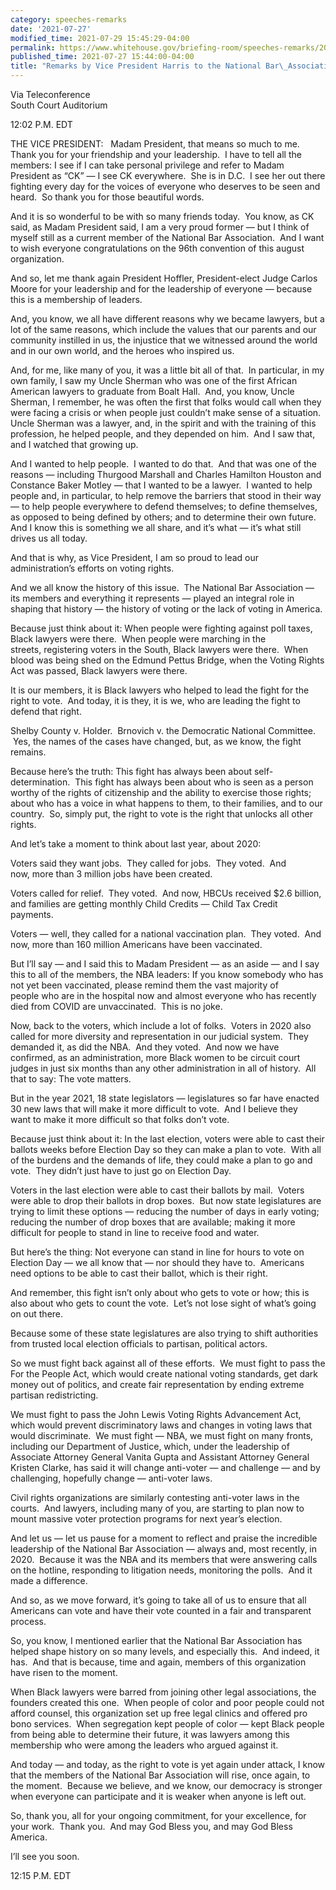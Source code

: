 ```yaml
---
category: speeches-remarks
date: '2021-07-27'
modified_time: 2021-07-29 15:45:29-04:00
permalink: https://www.whitehouse.gov/briefing-room/speeches-remarks/2021/07/27/remarks-by-vice-president-harris-to-the-national-bar-association/
published_time: 2021-07-27 15:44:00-04:00
title: "Remarks by Vice President Harris to the National Bar\_Association"
---
```

 
Via Teleconference  
South Court Auditorium

12:02 P.M. EDT

THE VICE PRESIDENT:   Madam President, that means so much to me.  Thank
you for your friendship and your leadership.  I have to tell all the
members: I see if I can take personal privilege and refer to Madam
President as “CK” — I see CK everywhere.  She is in D.C.  I see her out
there fighting every day for the voices of everyone who deserves to be
seen and heard.  So thank you for those beautiful words.

And it is so wonderful to be with so many friends today.  You know, as
CK said, as Madam President said, I am a very proud former — but I think
of myself still as a current member of the National Bar Association. 
And I want to wish everyone congratulations on the 96th convention of
this august organization. 

And so, let me thank again President Hoffler, President-elect Judge
Carlos Moore for your leadership and for the leadership of everyone —
because this is a membership of leaders.

And, you know, we all have different reasons why we became lawyers, but
a lot of the same reasons, which include the values that our parents and
our community instilled in us, the injustice that we witnessed around
the world and in our own world, and the heroes who inspired us.

And, for me, like many of you, it was a little bit all of that.  In
particular, in my own family, I saw my Uncle Sherman who was one of the
first African American lawyers to graduate from Boalt Hall.  And, you
know, Uncle Sherman, I remember, he was often the first that folks would
call when they were facing a crisis or when people just couldn’t make
sense of a situation.  Uncle Sherman was a lawyer, and, in the spirit
and with the training of this profession, he helped people, and they
depended on him.  And I saw that, and I watched that growing up.

And I wanted to help people.  I wanted to do that.  And that was one of
the reasons — including Thurgood Marshall and Charles Hamilton Houston
and Constance Baker Motley — that I wanted to be a lawyer.  I wanted to
help people and, in particular, to help remove the barriers that stood
in their way — to help people everywhere to defend themselves; to define
themselves, as opposed to being defined by others; and to determine
their own future.  And I know this is something we all share, and it’s
what — it’s what still drives us all today. 

And that is why, as Vice President, I am so proud to lead our
administration’s efforts on voting rights.

And we all know the history of this issue.  The National Bar Association
— its members and everything it represents — played an integral role in
shaping that history — the history of voting or the lack of voting in
America.

Because just think about it: When people were fighting against poll
taxes, Black lawyers were there.  When people were marching in the
streets, registering voters in the South, Black lawyers were there. 
When blood was being shed on the Edmund Pettus Bridge, when the Voting
Rights Act was passed, Black lawyers were there.

It is our members, it is Black lawyers who helped to lead the fight for
the right to vote.  And today, it is they, it is we, who are leading the
fight to defend that right.   
  
Shelby County v. Holder.  Brnovich v. the Democratic National Committee.
 Yes, the names of the cases have changed, but, as we know, the fight
remains. 

Because here’s the truth: This fight has always been about
self-determination.  This fight has always been about who is seen as a
person worthy of the rights of citizenship and the ability to exercise
those rights; about who has a voice in what happens to them, to their
families, and to our country.  So, simply put, the right to vote is the
right that unlocks all other rights.

And let’s take a moment to think about last year, about 2020:

Voters said they want jobs.  They called for jobs.  They voted.  And
now, more than 3 million jobs have been created. 

Voters called for relief.  They voted.  And now, HBCUs received $2.6
billion, and families are getting monthly Child Credits — Child Tax
Credit payments. 

Voters — well, they called for a national vaccination plan.  They
voted.  And now, more than 160 million Americans have been vaccinated. 

But I’ll say — and I said this to Madam President — as an aside — and I
say this to all of the members, the NBA leaders: If you know somebody
who has not yet been vaccinated, please remind them the vast majority of
people who are in the hospital now and almost everyone who has recently
died from COVID are unvaccinated.  This is no joke.

Now, back to the voters, which include a lot of folks.  Voters in 2020
also called for more diversity and representation in our judicial
system.  They demanded it, as did the NBA.  And they voted.  And now we
have confirmed, as an administration, more Black women to be circuit
court judges in just six months than any other administration in all of
history.  All that to say: The vote matters. 

But in the year 2021, 18 state legislators — legislatures so far have
enacted 30 new laws that will make it more difficult to vote.  And I
believe they want to make it more difficult so that folks don’t vote. 

Because just think about it: In the last election, voters were able
to cast their ballots weeks before Election Day so they can make a plan
to vote.  With all of the burdens and the demands of life, they could
make a plan to go and vote.  They didn’t just have to just go on
Election Day. 

Voters in the last election were able to cast their ballots by mail. 
Voters were able to drop their ballots in drop boxes.  But now state
legislatures are trying to limit these options — reducing the number of
days in early voting; reducing the number of drop boxes that are
available; making it more difficult for people to stand in line to
receive food and water. 

But here’s the thing: Not everyone can stand in line for hours to vote
on Election Day — we all know that — nor should they have to.  Americans
need options to be able to cast their ballot, which is their right.

And remember, this fight isn’t only about who gets to vote or how; this
is also about who gets to count the vote.  Let’s not lose sight of
what’s going on out there. 

Because some of these state legislatures are also trying to shift
authorities from trusted local election officials to partisan, political
actors.

So we must fight back against all of these efforts.  We must fight to
pass the For the People Act, which would create national voting
standards, get dark money out of politics, and create fair
representation by ending extreme partisan redistricting. 

We must fight to pass the John Lewis Voting Rights Advancement Act,
which would prevent discriminatory laws and changes in voting laws that
would discriminate.  We must fight — NBA, we must fight on many fronts,
including our Department of Justice, which, under the leadership of
Associate Attorney General Vanita Gupta and Assistant Attorney General
Kristen Clarke, has said it will change anti-voter — and challenge — and
by challenging, hopefully change — anti-voter laws. 

Civil rights organizations are similarly contesting anti-voter laws in
the courts.  And lawyers, including many of you, are starting to plan
now to mount massive voter protection programs for next year’s election.

And let us — let us pause for a moment to reflect and praise the
incredible leadership of the National Bar Association — always and, most
recently, in 2020.  Because it was the NBA and its members that were
answering calls on the hotline, responding to litigation needs,
monitoring the polls.  And it made a difference. 

And so, as we move forward, it’s going to take all of us to ensure that
all Americans can vote and have their vote counted in a fair and
transparent process.

So, you know, I mentioned earlier that the National Bar Association has
helped shape history on so many levels, and especially this.  And
indeed, it has.  And that is because, time and again, members of this
organization have risen to the moment. 

When Black lawyers were barred from joining other legal associations,
the founders created this one.  When people of color and poor people
could not afford counsel, this organization set up free legal clinics
and offered pro bono services.  When segregation kept people of color —
kept Black people from being able to determine their future, it was
lawyers among this membership who were among the leaders who argued
against it. 

And today — and today, as the right to vote is yet again under attack, I
know that the members of the National Bar Association will rise, once
again, to the moment.  Because we believe, and we know, our democracy is
stronger when everyone can participate and it is weaker when anyone is
left out.  

So, thank you, all for your ongoing commitment, for your excellence, for
your work.  Thank you.  And may God Bless you, and may God Bless
America.

I’ll see you soon.

12:15 P.M. EDT
